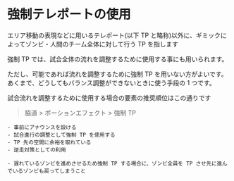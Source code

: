 # 強制テレポートの使用

エリア移動の表現などに用いるテレポート(以下 TP と略称)以外に、ギミックによってゾンビ・人間のチーム全体に対して行う TP を指します

強制 TP では、試合全体の流れを調整するために使用する事にも用いられます。

ただし、可能であれば流れを調整するために強制 TP を用いない方がよいです。
あくまで、どうしてもバランス調整ができないときに使う手段の 1 つです。

試合流れを調整するために使用する場合の要素の推奨順位はこの通りです
> 脇道 > ポーションエフェクト > 強制 TP

```admonish success title="推奨例"
- 事前にアナウンスを設ける
- 試合進行の調整として強制 TP を使用する
- TP 先の空間に余裕を取れている
- 逆走対策としての利用
```

```admonish failure title="非推奨例"
- 遅れているゾンビを進めさせるため強制 TP する場合に、ゾンビ全員を TP させ先に進んでいるゾンビも戻ってしまうこと
```
